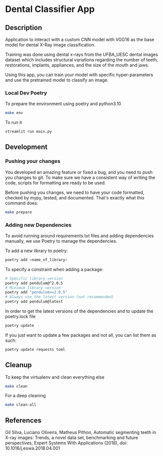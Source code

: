 # Dental Classifier App

## Description

Application to interact with a custom CNN model with VGG16 as the base model for dental X-Ray image classification.

Training was done using dental x-rays from the UFBA_UESC dental images dataset which includes structural variations regarding the number of teeth,
restorations, implants, appliances, and the size of the mouth and jaws.

Using this app, you can train your model with specific hyper-parameters and use the pretrained model to classify an image.

### Local Dev Poetry

To prepare the environment using poetry and python3.10
``` bash
make env
```
To run it
``` bash
streamlit run main.py 
```

## Development

### Pushing your changes

You developed an amazing feature or fixed a bug, and you need to push you changes to git.
To make sure we have a consistent way of writing the code, scripts for formatting are ready to be used.

Before pushing you changes, we need to have your code formatted, checked by mypy, tested, and documented.
That's exactly what this command does:

```bash
make prepare
```

### Adding new Dependencies

To avoid running around requirements.txt files and adding dependencies manually, we use Poetry to manage the dependencies.

To add a new library to poetry:
``` bash
poetry add <name_of_library>
```

To specify a constraint when adding a package:
``` bash
# Specific library version
poetry add pendulum@^2.0.5
# Minimum library version
poetry add "pendulum>=2.0.5"
# Always use the latest version (not recommended)
poetry add pendulum@latest 
```

In order to get the latest versions of the dependencies and to update the poetry.lock file
``` bash
poetry update
```

If you just want to update a few packages and not all, you can list them as such:
``` bash
poetry update requests toml
```
## Cleanup

To keep the virtualenv and clean everything else
``` bash
make clean
```

For a deep cleaning
``` bash
make clean-all
```
## References
Gil Silva, Luciano Oliveira, Matheus Pithon, Automatic segmenting teeth in X-ray images: Trends, a novel data set, benchmarking and future perspectives, 
Expert Systems With Applications (2018), doi: 10.1016/j.eswa.2018.04.001